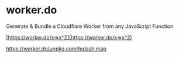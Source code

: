 # worker.do
Generate &amp; Bundle a Cloudflare Worker from any JavaScript Function

[https://worker.do/x=>x^2](https://worker.do/x=>x^2)

<https://worker.do/unpkg.com/lodash.map>
